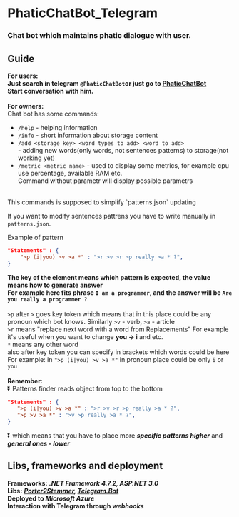 # PhaticChatBot_Telegram
### Chat bot which maintains phatic dialogue with user.

## Guide
**For users:**<br>
**Just search in telegram `@PhaticChatBot`or just go to [PhaticChatBot](https://t.me/PhaticChatBot)**<br>
**Start conversation with him.**<br><br>
**For owners:** <br>
Chat bot has some commands:
+ `/help` - helping information
+ `/info` - short information about storage content
+ `/add <storage key> <word types to add> <word to add>`<br> - adding new words(only words, not sentences patterns) to storage(not working yet)
+ `/metric <metric name>` - used to display some metrics, for example cpu use percentage, available RAM etc.<br>
Command without parametr will display possible parametrs
<br>
This commands is supposed to simplify `patterns.json` updating<br>

If you want to modify sentences pattrens you have to write manually in `patterns.json`.

Example of pattern 
```json
"Statements" : {
    ">p (i|you) >v >a *" : ">r >v >r >p really >a * ?",
}
```
**The key of the element means which pattern is expected, the value means how to generate answer**<br>
**For example here fits phrase `I am a programmer`, and the answer will be `Are you really a programmer ?`**
<br>
<br>
`>p` after `>` goes key token which means that in this place could be any pronoun which bot knows.
Similarly `>v` - verb, `>a` - article <br> 
`>r` means "replace next word with a word from Replacements" For example it's useful when you want to change **you -> i** and etc. <br>
`*` means any other word <br>
also after key token you can specify in brackets which words could be here <br>
For example: in `">p (i|you) >v >a *"` in pronoun place could be only `i` or `you`<br><br>
**Remember:**<br>
 :arrow_double_down:
Patterns finder reads object from top to the bottom <br> 
```json
"Statements" : {
   ">p (i|you) >v >a *" : ">r >v >r >p really >a * ?",
   ">p >v >a *" : ">v >p really >a * ?",
}
```
:arrow_double_down:
which means that you have to place more _**specific patterns higher**_ and _**general ones - lower**_ <br>
## Libs, frameworks and deployment<br>
**Frameworks:** _**.NET Framework 4.7.2, ASP.NET 3.0**_ <br>
**Libs:**  _**[Porter2Stemmer](https://github.com/nemec/porter2-stemmer),  [Telegram.Bot](https://github.com/TelegramBots/Telegram.Bot)**_<br>
**Deployed to _Microsoft Azure_**<br>
**Interaction with Telegram through _webhooks_**
